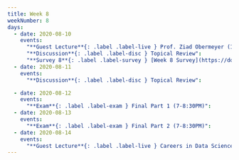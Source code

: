 ```yaml
---
title: Week 8
weekNumber: 8
days:
  - date: 2020-08-10
    events:
      "**Guest Lecture**{: .label .label-live } Prof. Ziad Obermeyer (10-11 AM)":
      "**Discussion**{: .label .label-disc } Topical Review":
      "**Survey 8**{: .label .label-survey } [Week 8 Survey](https://docs.google.com/forms/d/e/1FAIpQLSdLyoUtFDZRFAB2wLKYZAiuZVaEw-0cPug3Sr8WDzgDLKZs_w/viewform) (due Aug. 11)":
  - date: 2020-08-11
    events:
      "**Discussion**{: .label .label-disc } Topical Review":

  - date: 2020-08-12
    events:
      "**Exam**{: .label .label-exam } Final Part 1 (7-8:30PM)":
  - date: 2020-08-13
    events:
      "**Exam**{: .label .label-exam } Final Part 2 (7-8:30PM)":
  - date: 2020-08-14
    events:
      "**Guest Lecture**{: .label .label-live } Careers in Data Science Panel (1-2 PM)":
---
```



<script src="assets/js/highlight.js"></script>
